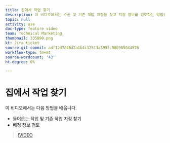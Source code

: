 ```yaml
---
title: 집에서 작업 찾기
description: 이 비디오에서는 수신 및 기존 작업 지정을 찾고 지정 정보를 검토하는 방법을 알아봅니다.
topic: null
activity: use
doc-type: feature video
team: Technical Marketing
thumbnail: 335098.png
kt: Jira ticket
source-git-commit: adf12d7846d2a1b4c32513a3955c080905044576
workflow-type: tm+mt
source-wordcount: '43'
ht-degree: 0%

---
```


# 집에서 작업 찾기

이 비디오에서는 다음 방법을 배웁니다.

* 들어오는 작업 및 기존 작업 지정 찾기
* 배정 정보 검토

>[!VIDEO](https://video.tv.adobe.com/v/335098/?quality=12)
